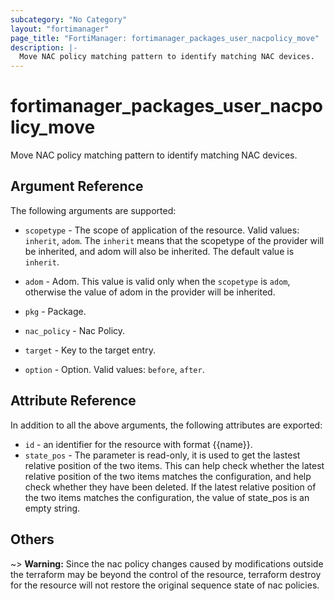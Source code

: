 ```yaml
---
subcategory: "No Category"
layout: "fortimanager"
page_title: "FortiManager: fortimanager_packages_user_nacpolicy_move"
description: |-
  Move NAC policy matching pattern to identify matching NAC devices.
---
```


# fortimanager_packages_user_nacpolicy_move
Move NAC policy matching pattern to identify matching NAC devices.

## Argument Reference


The following arguments are supported:

* `scopetype` - The scope of application of the resource. Valid values: `inherit`, `adom`. The `inherit` means that the scopetype of the provider will be inherited, and adom will also be inherited. The default value is `inherit`.
* `adom` - Adom. This value is valid only when the `scopetype` is `adom`, otherwise the value of adom in the provider will be inherited.
* `pkg` - Package.
* `nac_policy` - Nac Policy.

* `target` - Key to the target entry.
* `option` - Option. Valid values: `before`, `after`.


## Attribute Reference

In addition to all the above arguments, the following attributes are exported:
* `id` - an identifier for the resource with format {{name}}.
* `state_pos` - The parameter is read-only, it is used to get the lastest relative position of the two items. This can help check whether the latest relative position of the two items matches the configuration, and help check whether they have been deleted. If the latest relative position of the two items matches the configuration, the value of state_pos is an empty string.

## Others

~> **Warning:** Since the nac policy changes caused by modifications outside the terraform may be beyond the control of the resource, terraform destroy for the resource will not restore the original sequence state of nac policies.
